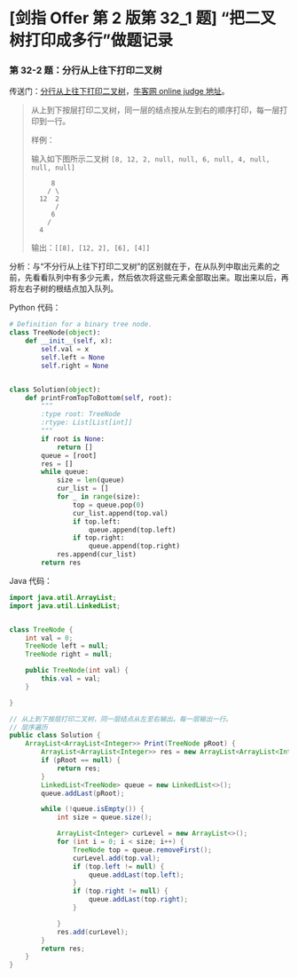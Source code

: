 # [剑指 Offer 第 2 版第 32_1 题] “把二叉树打印成多行”做题记录

### 第 32-2 题：分行从上往下打印二叉树

传送门：[分行从上往下打印二叉树](https://www.acwing.com/problem/content/42/)，[牛客网 online judge 地址](https://www.nowcoder.com/practice/445c44d982d04483b04a54f298796288?tpId=13&tqId=11213&tPage=1&rp=1&ru=/ta/coding-interviews&qru=/ta/coding-interviews/question-ranking)。

> 从上到下按层打印二叉树，同一层的结点按从左到右的顺序打印，每一层打印到一行。
>
> 样例：
>
> 输入如下图所示二叉树 `[8, 12, 2, null, null, 6, null, 4, null, null, null]`
> ```
>      8
>     / \
>   12  2
>       /
>      6
>     /
>   4
> ```
> 输出：`[[8], [12, 2], [6], [4]]`


分析：与“不分行从上往下打印二叉树”的区别就在于，在从队列中取出元素的之前，先看看队列中有多少元素，然后依次将这些元素全部取出来。取出来以后，再将左右子树的根结点加入队列。

Python 代码：

```python
# Definition for a binary tree node.
class TreeNode(object):
    def __init__(self, x):
        self.val = x
        self.left = None
        self.right = None


class Solution(object):
    def printFromTopToBottom(self, root):
        """
        :type root: TreeNode
        :rtype: List[List[int]]
        """
        if root is None:
            return []
        queue = [root]
        res = []
        while queue:
            size = len(queue)
            cur_list = []
            for _ in range(size):
                top = queue.pop(0)
                cur_list.append(top.val)
                if top.left:
                    queue.append(top.left)
                if top.right:
                    queue.append(top.right)
            res.append(cur_list)
        return res
```

Java 代码：

```java
import java.util.ArrayList;
import java.util.LinkedList;


class TreeNode {
    int val = 0;
    TreeNode left = null;
    TreeNode right = null;

    public TreeNode(int val) {
        this.val = val;
    }

}

// 从上到下按层打印二叉树，同一层结点从左至右输出。每一层输出一行。
// 层序遍历
public class Solution {
    ArrayList<ArrayList<Integer>> Print(TreeNode pRoot) {
        ArrayList<ArrayList<Integer>> res = new ArrayList<ArrayList<Integer>>();
        if (pRoot == null) {
            return res;
        }
        LinkedList<TreeNode> queue = new LinkedList<>();
        queue.addLast(pRoot);

        while (!queue.isEmpty()) {
            int size = queue.size();

            ArrayList<Integer> curLevel = new ArrayList<>();
            for (int i = 0; i < size; i++) {
                TreeNode top = queue.removeFirst();
                curLevel.add(top.val);
                if (top.left != null) {
                    queue.addLast(top.left);
                }
                if (top.right != null) {
                    queue.addLast(top.right);
                }

            }
            res.add(curLevel);
        }
        return res;
    }
}
```

<script src='https://cdnjs.cloudflare.com/ajax/libs/mathjax/2.7.5/MathJax.js?config=TeX-MML-AM_CHTML' async></script>

<script type="text/x-mathjax-config">
MathJax.Hub.Config({
tex2jax: {
  inlineMath: [['$','$'], ['\\(','\\)']],
  processEscapes: true
  },
displayAlign : "left",
TeX: {
        equationNumbers: {
            autoNumber: "all",
            useLabelIds: true
        }
    },
    "HTML-CSS": {
        linebreaks: {
            automatic: true
        },
        scale: 100,
        styles: {
          ".MathJax_Display": {
            "text-align": "left",
            "width" : "auto",
            "margin": "10px 0px 10px 0px !important",
            "background-color": "#f5f5f5 !important",
            "border-radius": "3px !important",
            border:  "1px solid #ccc !important",
            padding: "5px 5px 5px 5px !important"
          },
          ".MathJax": {
            "background-color": "#f5f5f5 !important",
            padding: "2px 2px 2px 2px !important"
          }
        }
    },
    SVG: {
        linebreaks: {
            automatic: true
        }
    }
});
</script>